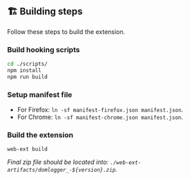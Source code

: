 ## 🏗️ Building steps

Follow these steps to build the extension.

### Build hooking scripts

```bash
cd ./scripts/
npm install
npm run build
```

### Setup manifest file

- For Firefox: `ln -sf manifest-firefox.json manifest.json`.
- For Chrome: `ln -sf manifest-chrome.json manifest.json`.

### Build the extension

```
web-ext build
```

*Final zip file should be located into: `./web-ext-artifacts/domlogger_-${version}.zip`.*
